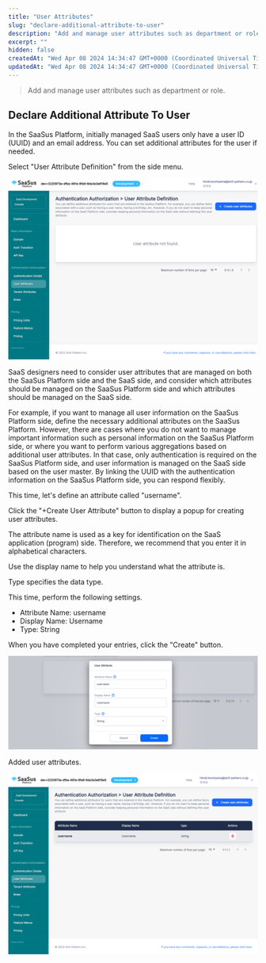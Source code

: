 ```yaml
---
title: "User Attributes"
slug: "declare-additional-attribute-to-user"
description: "Add and manage user attributes such as department or role."
excerpt: ""
hidden: false
createdAt: "Wed Apr 08 2024 14:34:47 GMT+0000 (Coordinated Universal Time)"
updatedAt: "Wed Apr 08 2024 14:34:47 GMT+0000 (Coordinated Universal Time)"
---
```


> Add and manage user attributes such as department or role.

## Declare Additional Attribute To User

In the SaaSus Platform, initially managed SaaS users only have a user ID (UUID) and an email address. You can set additional attributes for the user if needed.

Select "User Attribute Definition" from the side menu.

![01](/img/part-4/user-authz-settings/declare-additional-attribute-to-user/declare-additional-attribute-to-user-01.png)

SaaS designers need to consider user attributes that are managed on both the SaaSus Platform side and the SaaS side, and consider which attributes should be managed on the SaaSus Platform side and which attributes should be managed on the SaaS side.

For example, if you want to manage all user information on the SaaSus Platform side, define the necessary additional attributes on the SaaSus Platform. However, there are cases where you do not want to manage important information such as personal information on the SaaSus Platform side, or where you want to perform various aggregations based on additional user attributes. In that case, only authentication is required on the SaaSus Platform side, and user information is managed on the SaaS side based on the user master. By linking the UUID with the authentication information on the SaaSus Platform side, you can respond flexibly.

This time, let's define an attribute called "username".

Click the "+Create User Attribute" button to display a popup for creating user attributes.

The attribute name is used as a key for identification on the SaaS application (program) side. Therefore, we recommend that you enter it in alphabetical characters.

Use the display name to help you understand what the attribute is.

Type specifies the data type.

This time, perform the following settings.

- Attribute Name: username
- Display Name: Username
- Type: String

When you have completed your entries, click the "Create" button.

![02](/img/part-4/user-authz-settings/declare-additional-attribute-to-user/declare-additional-attribute-to-user-02.png)

Added user attributes.

![03](/img/part-4/user-authz-settings/declare-additional-attribute-to-user/declare-additional-attribute-to-user-03.png)